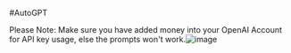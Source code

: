 #AutoGPT

Please Note: Make sure you have added money into your OpenAI Account for API key usage, else the prompts won't work.![image](https://github.com/user-attachments/assets/70ab480e-be4a-45a5-9aea-3cd503c9c220)
